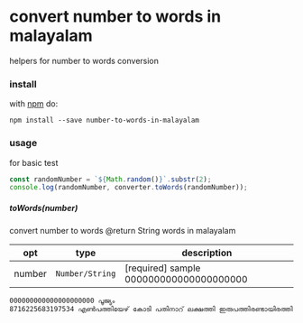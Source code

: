 # convert number to words in malayalam

helpers for number to words conversion

### install

with [npm](https://www.npmjs.com/package/number-to-words-in-malayalam) do:

```
npm install --save number-to-words-in-malayalam
```

### usage

for basic test

```js
const randomNumber = `${Math.random()}`.substr(2);
console.log(randomNumber, converter.toWords(randomNumber));
```

##### toWords(number)

convert number to words
@return String words in malayalam

| opt    | type                       | description                             |
| ------ | -------------------------- | --------------------------------------- |
| number | <code>Number/String</code> | [required] sample 000000000000000000000 |

```sh
000000000000000000000 പൂജ്യം
8716225683197534 എൺപത്തിയേഴ് കോടി പതിനാറ് ലക്ഷത്തി ഇരുപത്തിരണ്ടായിരത്തി അഞ്ഞൂറ്റി അറുപത്തിയെട്ട് കോടി മുപ്പത്തൊന്ന് ലക്ഷത്തി തൊണ്ണൂറ്റിയേഴായിരത്തി അഞ്ഞൂറ്റി മുപ്പത്തിനാല്
```
